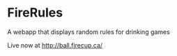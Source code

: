 # FireRules
A webapp that displays random rules for drinking games

Live now at http://ball.firecup.ca/
